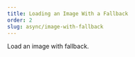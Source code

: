 ```yaml
---
title: Loading an Image With a Fallback
order: 2
slug: async/image-with-fallback
---
```


Load an image with fallback.
